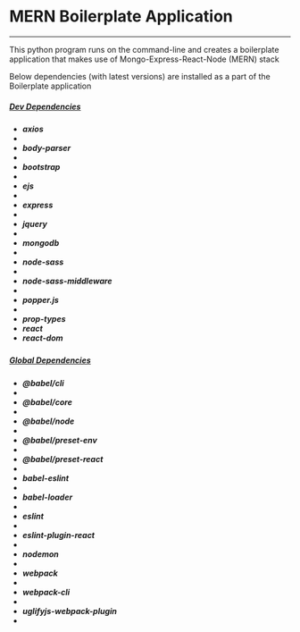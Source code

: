 <h1>MERN Boilerplate Application</h1>
<hr>

<p>This python program runs on the command-line and creates a boilerplate application that makes use of Mongo-Express-React-Node (MERN) stack</p>

<p> Below dependencies (with latest versions) are installed as a part of the Boilerplate application </p>
<h5>
    <u>Dev Dependencies</u>

<h5>

<ul>
    <li>axios<li>
    <li>body-parser<li>
    <li>bootstrap<li>
    <li>ejs<li>
    <li>express<li>
    <li>jquery<li>
    <li>mongodb<li>
    <li>node-sass<li>
    <li>node-sass-middleware<li>
    <li>popper.js<li>
    <li>prop-types</li>
    <li>react</li>
    <li>react-dom</li>
</ul>

<h5>
    <u>Global Dependencies</u>

<h5>
<ul>
    <li>@babel/cli<li>
    <li>@babel/core<li>
    <li>@babel/node<li>
    <li>@babel/preset-env<li>
    <li>@babel/preset-react<li>
    <li>babel-eslint<li>
    <li>babel-loader<li>
    <li>eslint<li>
    <li>eslint-plugin-react<li>
    <li>nodemon<li>
    <li>webpack<li>
    <li>webpack-cli<li>
    <li>uglifyjs-webpack-plugin<li>
</ul>